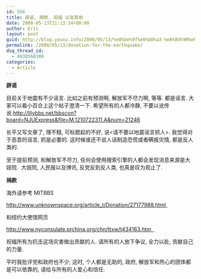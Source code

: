 ```yaml
---
id: 556
title: 辟谣, 捐款, 祝福 以及其他
date: 2008-05-13T21:13:14+00:00
author: Eric
layout: post
guid: http://blog.youxu.info/2008/05/13/%e8%be%9f%e8%b0%a3-%e6%8d%90%e6%ac%be-%e7%a5%9d%e7%a6%8f-%e4%bb%a5%e5%8f%8a%e5%85%b6%e4%bb%96/
permalink: /2008/05/13/donation-for-the-earthquake/
dsq_thread_id:
  - 4938560380
categories:
  - Article
---
```

**辟谣**

目前关于地震有不少谣言. 比如之前有预测啊, 解放军不尽力啊, 等等. 都是谣言. 大家可以看小百合上这个帖子澄清一下. 希望所有的人都冷静, 不要以讹传讹.<http://lilybbs.net/bbscon?board=NJUExpress&file=M.1210722311.A&num=21246> 

长平又写文章了, 理不糙, 可标题起的不好, 说<请不要以地震谣言抓人>. 我觉得对于恶意的谣言, 抓是必要的. 这时候谁还不说人话制造恐慌或者瞒报灾情, 都是反人类的. 

至于提前预测, 和解放军不尽力, 任何会使用搜索引擎的人都会发现消息来源是大妓院.  大妓院, 人民报以及博讯, 反党反到反人类, 也真是叹为观止了. 

**捐款**

海外请参考 MITBBS

http://www.unknownspace.org/article_t/Donation/27177988.html 

和纽约大使馆网页 

http://www.nyconsulate.prchina.org/chn/ttxw/t434163.htm  

祝福所有为抗击这场灾害做出贡献的人. 请所有的人放下争议, 全力以赴, 贡献自己的力量. 

平时我批评党和政府也不少; 这时, 个人都是无助的, 政府, 解放军和热心的团体都是可以依靠的, 请给与所有的人爱心和信任.